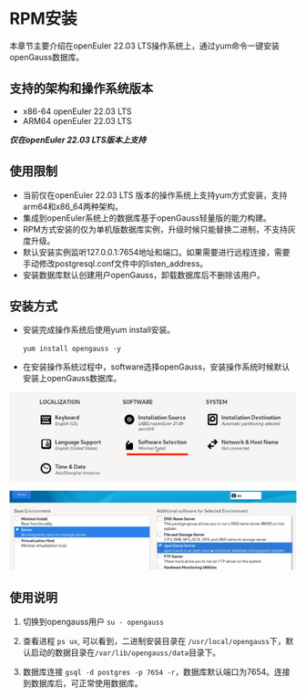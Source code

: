 # RPM安装

本章节主要介绍在openEuler 22.03 LTS操作系统上，通过yum命令一键安装openGauss数据库。

## 支持的架构和操作系统版本

-   x86-64 openEuler 22.03 LTS
-   ARM64 openEuler 22.03 LTS

***仅在openEuler 22.03 LTS版本上支持***

## 使用限制

- 当前仅在openEuler 22.03 LTS 版本的操作系统上支持yum方式安装，支持arm64和x86_64两种架构。
- 集成到openEuler系统上的数据库基于openGauss轻量版的能力构建。
- RPM方式安装的仅为单机版数据库实例，升级时候只能替换二进制，不支持灰度升级。
- 默认安装实例监听127.0.0.1:7654地址和端口。如果需要进行远程连接，需要手动修改postgresql.conf文件中的listen_address。
- 安装数据库默认创建用户openGauss，卸载数据库后不删除该用户。

## 安装方式

- 安装完成操作系统后使用yum install安装。

    `yum install opengauss -y`

- 在安装操作系统过程中，software选择openGauss，安装操作系统时候默认安装上openGauss数据库。

![](figures/soft_select.png)

![](figures/choose_opengauss.png)


## 使用说明

1. 切换到opengauss用户 `su - opengauss`
   
2. 查看进程 `ps ux`, 可以看到，二进制安装目录在 `/usr/local/opengauss`下，默认启动的数据目录在`/var/lib/opengauss/data`目录下。

3. 数据库连接 `gsql -d postgres -p 7654 -r`，数据库默认端口为7654。连接到数据库后，可正常使用数据库。
